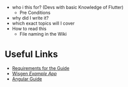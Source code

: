 - who i this for? (Devs with basic Knowledge of Flutter)
  - Pre Conditions
- why did I write it?
- which exact topics will I cover
- How to read this
  - File naming in the Wiki

# Useful Links
- [Requirements for the Guide](https://docs.google.com/document/d/1vZFV7ZABzNRiGsARKNoY01u4DJifOGtvZ-LmQdFVdoQ/edit?usp=sharing)
- [Wisgen _Example App_](https://github.com/Fasust/wisgen)
- [Angular Guide](https://github.com/devonfw/devon4ng/wiki)